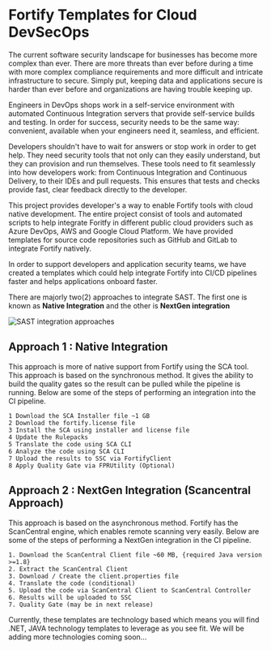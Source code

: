 # Fortify Templates for Cloud DevSecOps 
 The current software security landscape for businesses has become more complex than ever. There are more threats than ever before during a time with more complex compliance requirements and more difficult and intricate infrastructure to secure. Simply put, keeping data and applications secure is harder than ever before and organizations are having trouble keeping up.

Engineers in DevOps shops work in a self-service environment with automated Continuous Integration servers that provide self-service builds and testing. In order for success, security needs to be the same way: convenient, available when your engineers need it, seamless, and efficient.

Developers shouldn't have to wait for answers or stop work in order to get help. They need security tools that not only can they easily understand, but they can provision and run themselves. These tools need to fit seamlessly into how developers work: from Continuous Integration and Continuous Delivery, to their IDEs and pull requests. This ensures that tests and checks provide fast, clear feedback directly to the developer.

This project provides developer's a way to enable Fortify tools with cloud native development. The entire project consist of tools and automated scripts to help integrate Foritfy in different public cloud providers such as Azure DevOps, AWS and Google Cloud Platform. We have provided templates for source code repositories such as GitHub and GitLab to integrate Fortify natively.

In order to support developers and application security teams, we have created a templates which could help integrate Fortify into CI/CD pipelines faster and helps applications onboard faster.

There are majorly two(2) approaches to integrate SAST. The first one is known as **Native Integration** and the other is **NextGen integration**

![SAST integration approaches](https://github.com/rohitbaryha1/cloudDSODevKit/blob/main/web/SAST-approach.jpg?raw=true)

## Approach 1 : Native Integration
This approach is more of native support from Fortify using the SCA tool. This approach is based on the synchronous method. It gives the ability to build the quality gates so the result can be pulled while the pipeline is running. Below are some of the steps of performing an integration into the CI pipeline.

	1 Download the SCA Installer file ~1 GB
	2 Download the fortify.license file
	3 Install the SCA using installer and license file
	4 Update the Rulepacks
	5 Translate the code using SCA CLI
	6 Analyze the code using SCA CLI
	7 Upload the results to SSC via FortifyClient
	8 Apply Quality Gate via FPRUtility (Optional)

## Approach 2 : NextGen Integration (Scancentral Approach)
This approach is based on the asynchronous method. Fortify has the ScanCentral engine, which enables remote scanning very easily. Below are some of the steps of performing a NextGen integration in the CI pipeline.

	1. Download the ScanCentral Client file ~60 MB, {required Java version >=1.8}
	2. Extract the ScanCentral Client
	3. Download / Create the client.properties file
	4. Translate the code (conditional)
	5. Upload the code via ScanCentral Client to ScanCentral Controller
	6. Results will be uploaded to SSC
	7. Quality Gate (may be in next release)

Currently, these templates are technology based which means you will find .NET, JAVA technology templates to leverage as you see fit. We will be adding more technologies coming soon...


